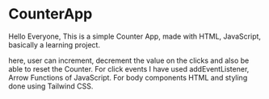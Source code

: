 # CounterApp

Hello Everyone,
This is a simple Counter App, made with HTML, JavaScript, basically a learning project.

here, user can increment, decrement the value on the clicks and also be able to reset the Counter.
For click events I have used addEventListener, Arrow Functions of JavaScript.
For body components HTML and styling done using Tailwind CSS.
